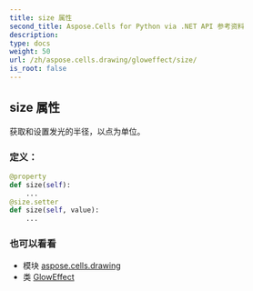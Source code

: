 ```yaml
---
title: size 属性
second_title: Aspose.Cells for Python via .NET API 参考资料
description:
type: docs
weight: 50
url: /zh/aspose.cells.drawing/gloweffect/size/
is_root: false
---
```

## size 属性

获取和设置发光的半径，以点为单位。
### 定义：
```python
@property
def size(self):
    ...
@size.setter
def size(self, value):
    ...
```

### 也可以看看
* 模块 [aspose.cells.drawing](../../)
* 类 [GlowEffect](/cells/python-net/zh/aspose.cells.drawing/gloweffect)
